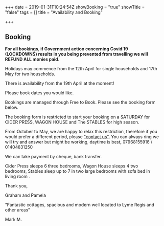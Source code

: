 +++
date = 2019-01-31T10:24:54Z
showBooking = "true"
showTitle = "false"
tags = []
title = "Availability and Booking"

+++
## Booking

**For all bookings, if Government action concerning Covid 19 (LOCKDOWNS) results in you being prevented from travelling we will REFUND ALL monies paid.**

Holidays may commence from the 12th April for single households and 17th May for two households. 

There is availability from the 19th April at the moment!

Please book dates you would like.

Bookings are managed through Free to Book. Please see the booking form below.

The booking form is restricted to start your booking on a SATURDAY for CIDER PRESS, WAGON HOUSE and The STABLES for high season.

From October to May, we are happy to relax this restriction, therefore if you would prefer a different period, please ["contact us"](/contact). You can always ring we will try and answer but might be working,  daytime is best,  07968155916 / 01404831250

We can take payment by cheque, bank transfer.

Cider Press sleeps 6 three bedrooms, Wagon House sleeps 4 two bedrooms, Stables sleep up to 7 in two large bedrooms with sofa bed in living room .

Thank you,

Graham and Pamela

"Fantastic cottages, spacious and modern well located to Lyme Regis and other areas"

Mark M.